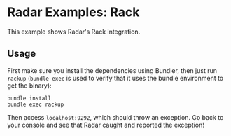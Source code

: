 # Radar Examples: Rack

This example shows Radar's Rack integration.

## Usage

First make sure you install the dependencies using Bundler, then just
run `rackup` (`bundle exec` is used to verify that it uses the bundle
environment to get the binary):

    bundle install
    bundle exec rackup

Then access `localhost:9292`, which should throw an exception. Go back
to your console and see that Radar caught and reported the exception!
